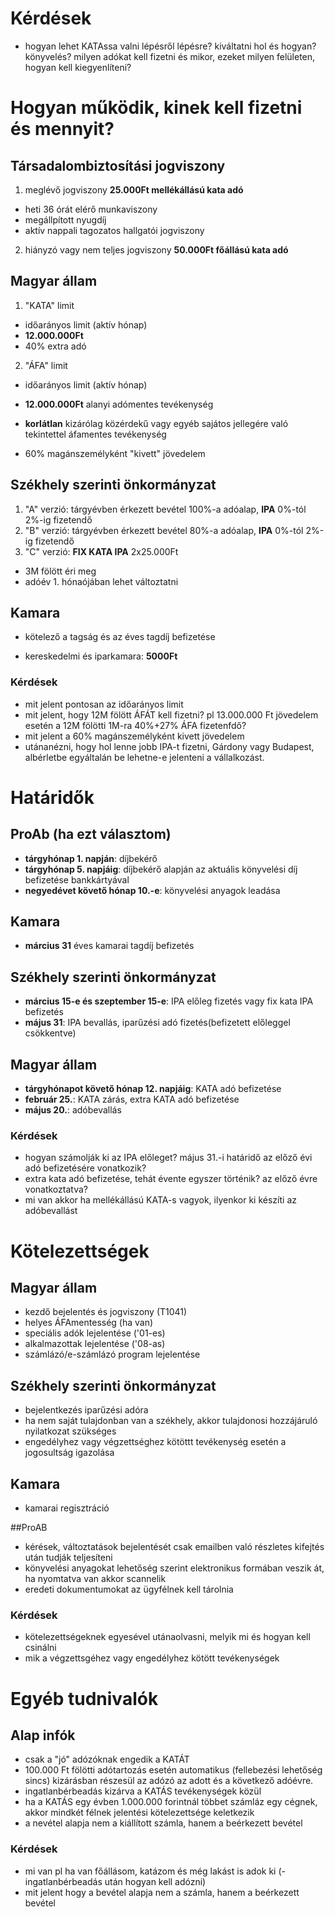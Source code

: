 # Kérdések
- hogyan lehet KATAssa valni lépésről lépésre? kiváltatni hol és hogyan? könyvelés? milyen adókat kell fizetni és mikor, ezeket milyen felületen, hogyan kell kiegyenlíteni?

# Hogyan működik, kinek kell fizetni és mennyit?

## Társadalombiztosítási jogviszony

1. meglévő jogviszony **25.000Ft mellékállású kata adó**
  - heti 36 órát elérő munkaviszony
  - megállpított nyugdíj
  - aktív nappali tagozatos hallgatói jogviszony
  
2. hiányzó vagy nem teljes jogviszony **50.000Ft főállású kata adó**

## Magyar állam

1. "KATA" limit
  - időarányos limit (aktív hónap)
  - **12.000.000Ft**
  - 40% extra adó
  
  
2. "ÁFA" limit
  - időarányos limit (aktív hónap)
  - **12.000.000Ft** alanyi adómentes tevékenység
  - **korlátlan** kizárólag közérdekű vagy egyéb sajátos jellegére való tekintettel áfamentes tevékenység
  
- 60% magánszemélyként "kivett" jövedelem

## Székhely szerinti önkormányzat

1. "A" verzió: tárgyévben érkezett bevétel 100%-a adóalap, **IPA** 0%-tól 2%-ig fizetendő
2. "B" verzió: tárgyévben érkezett bevétel 80%-a adóalap, **IPA** 0%-tól 2%-ig fizetendő
3. "C" verzió: **FIX KATA IPA** 2x25.000Ft 
  - 3M fölött éri meg
  - adóév 1. hónaójában lehet változtatni
  
## Kamara

- kötelező a tagság és az éves tagdíj befizetése

* kereskedelmi és iparkamara: **5000Ft**

### Kérdések

- mit jelent pontosan az időarányos limit
- mit jelent, hogy 12M fölött ÁFÁT kell fizetni? pl 13.000.000 Ft jövedelem esetén a 12M fölötti 1M-ra 40%+27% ÁFA fizetenfdő?
- mit jelent a 60% magánszemélyként kivett jövedelem
- utánanézni, hogy hol lenne jobb IPA-t fizetni, Gárdony vagy Budapest, albérletbe egyáltalán be lehetne-e jelenteni a vállalkozást.

# Határidők

## ProAb (ha ezt választom)

- **tárgyhónap 1. napján**: díjbekérő
- **tárgyhónap 5. napjáig**: díjbekérő alapján az aktuális könyvelési díj befizetése bankkártyával
- **negyedévet követő hónap 10.-e**: könyvelési anyagok leadása

## Kamara

- **március 31** éves kamarai tagdíj befizetés

## Székhely szerinti önkormányzat

- **március 15-e és szeptember 15-e**: IPA előleg fizetés vagy fix kata IPA befizetés
- **május 31**: IPA bevallás, iparűzési adó fizetés(befizetett előleggel csökkentve)

## Magyar állam

- **tárgyhónapot követő hónap 12. napjáig**: KATA adó befizetése
- **február 25.**: KATA zárás, extra KATA adó befizetése
- **május 20.**: adóbevallás

### Kérdések

- hogyan számolják ki az IPA előleget? május 31.-i határidő az előző évi adó befizetésére vonatkozik?
- extra kata adó befizetése, tehát évente egyszer történik? az előző évre vonatkoztatva?
- mi van akkor ha mellékállású KATA-s vagyok, ilyenkor ki készíti az adóbevallást

# Kötelezettségek

## Magyar állam

- kezdő bejelentés és jogviszony (T1041)
- helyes ÁFAmentesség (ha van)
- speciális adók lejelentése ('01-es)
- alkalmazottak lejelentése ('08-as)
- számlázó/e-számlázó program lejelentése

## Székhely szerinti önkormányzat

- bejelentkezés iparűzési adóra
- ha nem saját tulajdonban van a székhely, akkor tulajdonosi hozzájáruló nyilatkozat szükséges
- engedélyhez vagy végzettséghez kötöttt tevékenység esetén a jogosultság igazolása

## Kamara

- kamarai regisztráció

##ProAB

- kérések, változtatások bejelentését csak emailben való részletes kifejtés után tudják teljesíteni
- könyvelési anyagokat lehetőség szerint elektronikus formában veszik át, ha nyomtatva van akkor scannelik
- eredeti dokumentumokat az ügyfélnek kell tárolnia

### Kérdések

- kötelezettségeknek egyesével utánaolvasni, melyik mi és hogyan kell csinálni
- mik a végzettsgéhez vagy engedélyhez kötött tevékenységek 

# Egyéb tudnivalók

## Alap infók

- csak a "jó" adózóknak engedik a KATÁT
- 100.000 Ft fölötti adótartozás esetén automatikus (fellebezési lehetőség sincs) kizárásban részesül az adózó az adott és a következő adóévre.
- ingatlanbérbeadás kizárva a KATÁS tevékenységek közül
- ha a KATÁS egy évben 1.000.000 forintnál többet számláz egy cégnek, akkor mindkét félnek jelentési kötelezettsége keletkezik
- a nevétel alapja nem a kiállított számla, hanem a beérkezett bevétel


### Kérdések
- mi van pl ha van főállásom, katázom és még lakást is adok ki
(- ingatlanbérbeadás után hogyan kell adózni)
- mit jelent hogy a bevétel alapja nem a számla, hanem a beérkezett bevétel





 
